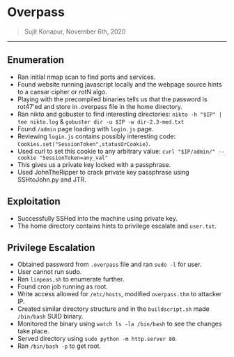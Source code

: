 # Overpass

> Sujit Konapur, November 6th, 2020

------------------------------------

## Enumeration
+ Ran initial nmap scan to find ports and services.
+ Found website running javascript locally and the webpage source hints to a caesar cipher or rotN algo.
+ Playing with the precompiled binaries tells us that the password is rot47'ed and store in .overpass file in the home directory.
+ Ran nikto and gobuster to find interesting directories:
	`nikto -h "$IP" | tee nikto.log` & `gobuster dir -u $IP -w dir-2.3-med.txt`
+ Found `/admin` page loading with `login.js` page.
+ Reviewing `login.js` contains possibly interesting code: `Cookies.set("SessionToken",statusOrCookie)`.
+ Used curl to set this cookie to any arbitrary value: `curl "$IP/admin/" --cookie "SessionToken=any_val"`
+ This gives us a private key locked with a passphrase.
+ Used JohnTheRipper to crack private key passphrase using SSHtoJohn.py and JTR.

## Exploitation
+ Successfully SSHed into the machine using private key.
+ The home directory contains hints to privilege escalate and `user.txt`.

## Privilege Escalation
+ Obtained password from `.overpass` file and ran `sudo -l` for user.
+ User cannot run sudo.
+ Ran `linpeas.sh` to enumerate further. 
+ Found cron job running as root.
+ Write access allowed for `/etc/hosts`, modified `overpass.thm` to attacker IP.
+ Created similar directory structure and in the `buildscript.sh` made `/bin/bash` SUID binary.
+ Monitored the binary using `watch ls -la /bin/bash` to see the changes take place.
+ Served directory using `sudo python -m http.server 80`.
+ Ran `/bin/bash -p` to get root.